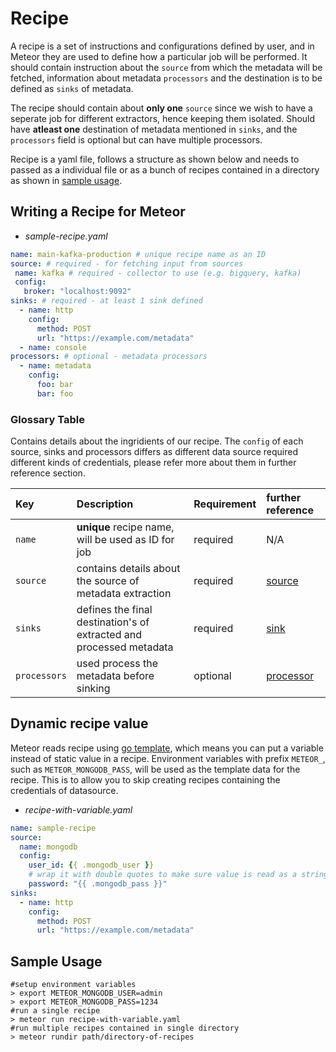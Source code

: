 # Recipe

A recipe is a set of instructions and configurations defined by user, and in Meteor they are used to define how a particular job will be performed. It should contain instruction about the `source` from which the metadata will be fetched, information about metadata `processors` and the destination is to be defined as `sinks` of metadata.

The recipe should contain about **only one** `source` since we wish to have a seperate job for different extractors, hence keeping them isolated. Should have **atleast one** destination of metadata mentioned in `sinks`, and the `processors` field is optional but can have multiple processors.

Recipe is a yaml file, follows a structure as shown below and needs to passed as a individual file or as a bunch of recipes contained in a directory as shown in [sample usage](recipe.md#sample-usage).

## Writing a Recipe for Meteor

* _sample-recipe.yaml_

```yaml
name: main-kafka-production # unique recipe name as an ID
source: # required - for fetching input from sources
 name: kafka # required - collector to use (e.g. bigquery, kafka)
 config:
   broker: "localhost:9092"
sinks: # required - at least 1 sink defined
  - name: http
    config:
      method: POST
      url: "https://example.com/metadata"
  - name: console
processors: # optional - metadata processors
  - name: metadata
    config:
      foo: bar
      bar: foo
```

### Glossary Table

Contains details about the ingridients of our recipe. The `config` of each source, sinks and processors differs as different data source required different kinds of credentials, please refer more about them in further reference section.

| Key | Description | Requirement | further reference |
| :--- | :--- | :--- | :--- |
| `name` | **unique** recipe name, will be used as ID for job | required | N/A |
| `source` | contains details about the source of metadata extraction | required | [source](source.md) |
| `sinks` | defines the final destination's of extracted and processed metadata | required | [sink](sink.md) |
| `processors` | used process the metadata before sinking | optional | [processor](processor.md) |

## Dynamic recipe value

Meteor reads recipe using [go template](https://golang.org/pkg/text/template/), which means you can put a variable instead of static value in a recipe. Environment variables with prefix `METEOR_`, such as `METEOR_MONGODB_PASS`, will be used as the template data for the recipe. This is to allow you to skip creating recipes containing the credentials of datasource.

* _recipe-with-variable.yaml_

```yaml
name: sample-recipe
source:
  name: mongodb
  config:
    user_id: {{ .mongodb_user }}
    # wrap it with double quotes to make sure value is read as a string
    password: "{{ .mongodb_pass }}"
sinks:
  - name: http
    config:
      method: POST
      url: "https://example.com/metadata"
```

## Sample Usage

```text
#setup environment variables
> export METEOR_MONGODB_USER=admin
> export METEOR_MONGODB_PASS=1234
#run a single recipe
> meteor run recipe-with-variable.yaml
#run multiple recipes contained in single directory
> meteor rundir path/directory-of-recipes
```

